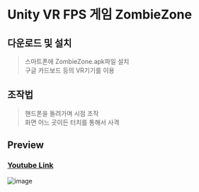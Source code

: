 # Unity VR FPS 게임 ZombieZone



## 다운로드 및 설치
> 스마트폰에 ZombieZone.apk파일 설치   
> 구글 카드보드 등의 VR기기를 이용   

## 조작법
> 핸드폰을 돌려가며 시점 조작   
> 화면 어느 곳이든 터치를 통해서 사격   

## Preview
### [Youtube Link](https://www.youtube.com/watch?v=zwOIgRgp6dY)
![image](https://user-images.githubusercontent.com/70702088/116786420-7277a180-aad9-11eb-9c84-c1d645e12e9d.png)
